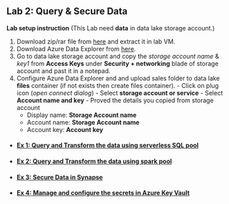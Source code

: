 ## Lab 2: Query & Secure Data
  **Lab setup instruction** (This Lab need **data** in data lake storage account.)
  1. Download zip/rar file from [here](https://github.com/pankajcloudthat/azdata/blob/main/data/sales.rar) and extract it in lab VM.
  2. Download Azure Data Explorer from [here](https://azure.microsoft.com/en-in/products/storage/storage-explorer).
  3. Go to data lake storage account and copy the *storage account name* & *key1* from **Access Keys** under **Security + networking** blade of storage account and past it in a notepad.
  4. Configure Azure Data Explorer and and upload sales folder to data lake **files** container (if not exists then create files container).
    - Click on plug icon (*open connect dialog*)
    - Select **storage account or service**
    - Select **Account name and key**
    - Proved the details you copied from storage account
      - Display name: **Storage Account name**
      - Account name: **Storage Account name**
      - Account key: **Account key**
   
- #### [Ex 1: Query and Transform the data using serverless SQL pool](lab/Query%20and%20Transform%20the%20data%20using%20serverless%20SQL%20pool.pdf)
- #### [Ex 2: Query and Transform the data using spark pool](lab/Query%20and%20Transform%20the%20data%20using%20spark%20pool.pdf)
- #### [Ex 3: Secure Data in Synapse](lab/Secure%20Data%20in%20Synapse.pdf)
- #### [Ex 4: Manage and configure the secrets in Azure Key Vault](lab/Manage%20and%20configure%20the%20secrets%20in%20Azure%20Key%20Vault.pdf)
